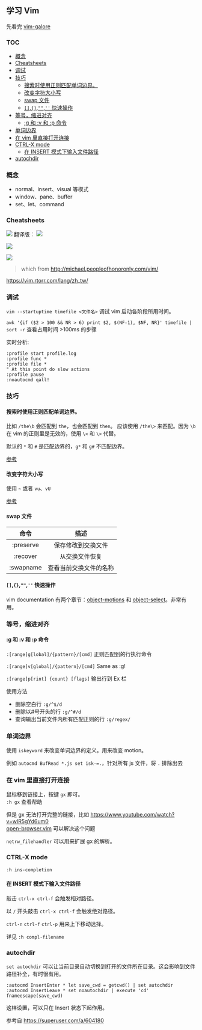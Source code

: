 ## 学习 Vim

先看完 [vim-galore](https://github.com/mhinz/vim-galore)

### TOC

<!-- MarkdownTOC depth=2 GFM -->

- [概念](#概念)
- [Cheatsheets](#cheatsheets)
- [调试](#调试)
- [技巧](#技巧)
    - [搜索时使用正则匹配单词边界。](#搜索时使用正则匹配单词边界)
    - [改变字符大小写](#改变字符大小写)
    - [swap 文件](#swap-文件)
    - [`[]`,`{}`,`""`,`''` 快速操作](#-快速操作)
- [等号，缩进对齐](#等号缩进对齐)
    - [:g 和 :v 和 :p 命令](#g-和-v-和-p-命令)
- [单词边界](#单词边界)
- [在 vim 里直接打开连接](#在-vim-里直接打开连接)
- [CTRL-X mode](#ctrl-x-mode)
    - [在 INSERT 模式下输入文件路径](#在-insert-模式下输入文件路径)
- [autochdir](#autochdir)

<!-- /MarkdownTOC -->

### 概念

- normal、insert、visual 等模式
- window、pane、buffer
- set、let、command

### Cheatsheets

![](http://people.csail.mit.edu/vgod/vim/vim-cheat-sheet-en.png)
翻译版：
![](http://blog.vgod.tw.s3.amazonaws.com/wp-content/uploads/2009/12/vim-cheat-sheet-full.png)

![](https://cdn.shopify.com/s/files/1/0165/4168/files/preview.png)

![](http://michael.peopleofhonoronly.com/vim/vim_cheat_sheet_for_programmers_print.png)

> which from http://michael.peopleofhonoronly.com/vim/

https://vim.rtorr.com/lang/zh_tw/


### 调试
`vim --startuptime timefile <文件名>` 调试 vim 启动各阶段所用时间。

`awk '{if ($2 > 100 && NR > 6) print $2, $(NF-1), $NF, NR}' timefile | sort -r`  查看占用时间 >100ms 的步骤

实时分析:

```vim
:profile start profile.log
:profile func *
:profile file *
" At this point do slow actions
:profile pause
:noautocmd qall!
```

### 技巧

#### 搜索时使用正则匹配单词边界。

比如 `/the\b` 会匹配到 `the`，也会匹配到 `then`。
应该使用 `/the\>` 来匹配。因为 `\b` 在 vim 的正则里是无效的，使用 `\<` 和 `\>` 代替。

默认的 `*` 和 `#` 是匹配边界的，`g*` 和 `g#` 不匹配边界。

[参考](http://stackoverflow.com/questions/8404349/in-vim-how-do-you-search-for-a-word-boundary-character-like-the-b-in-regexp)

#### 改变字符大小写

使用 `~` 或者 `vu`、`vU`

[参考](http://vim.wikia.com/wiki/Switching_case_of_characters)

#### swap 文件

|    命令   |          描述          |
|:---------:|:----------------------:|
| :preserve |   保存修改到交换文件   |
|  :recover |     从交换文件恢复     |
| :swapname | 查看当前交换文件的名称 |

#### `[]`,`{}`,`""`,`''` 快速操作

vim documentation 有两个章节：[object-motions][] 和 [object-select][]。非常有用。

[object-motions]: http://vimdoc.sourceforge.net/htmldoc/motion.html#object-motions
[object-select]: http://vimdoc.sourceforge.net/htmldoc/motion.html#object-select

### 等号，缩进对齐

#### :g 和 :v 和 :p 命令

`:[range]g[lobal]/{pattern}/[cmd]` 正则匹配到的行执行命令

`:[range]v[global]/{pattern}/[cmd]` Same as :g!

`:[range]p[rint] {count} [flags]` 输出行到 Ex 栏

使用方法

- 删除空白行 `:g/^$/d`
- 删除以#号开头的行 `:g/^#/d`
- 查询输出当前文件内所有匹配正则的行 `:g/regex/`

### 单词边界

使用 `iskeyword` 来改变单词边界的定义。用来改变 motion。

例如 `autocmd BufRead *.js set isk-=.`，针对所有 js 文件，将 `.` 排除出去

### 在 vim 里直接打开连接

鼠标移到链接上，按键 `gx` 即可。  
`:h gx` 查看帮助

但是 gx 无法打开完整的链接，比如 https://www.youtube.com/watch?v=wlR5gYd6um0  
[open-browser.vim](https://github.com/tyru/open-browser.vim) 可以解决这个问题

`netrw_filehandler` 可以用来扩展 gx 的解析。

### CTRL-X mode

`:h ins-completion`

#### 在 INSERT 模式下输入文件路径

敲击 `ctrl-x ctrl-f` 会触发相对路径。

以 `/` 开头敲击 `ctrl-x ctrl-f` 会触发绝对路径。

`ctrl-n` `ctrl-f` `ctrl-p` 用来上下移动选择。

详见 `:h compl-filename`

### autochdir

`set autochdir` 可以让当前目录自动切换到打开的文件所在目录。这会影响到文件路径补全，有时很有用。

```
:autocmd InsertEnter * let save_cwd = getcwd() | set autochdir
:autocmd InsertLeave * set noautochdir | execute 'cd' fnameescape(save_cwd)
```

这样设置，可以只在 Insert 状态下起作用。

参考自 https://superuser.com/a/604180
